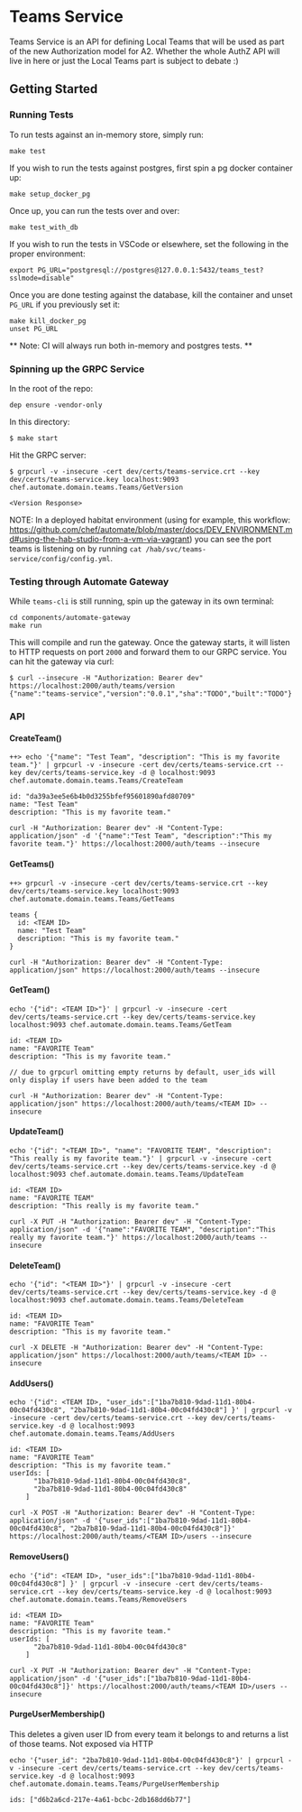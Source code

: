 # Teams Service

Teams Service is an API for defining Local Teams that will be used as part of
the new Authorization model for A2. Whether the whole AuthZ API will live in
here or just the Local Teams part is subject to debate :)

## Getting Started

### Running Tests

To run tests against an in-memory store, simply run:

```
make test
```

If you wish to run the tests against postgres, first spin a pg docker container up:

```
make setup_docker_pg
```

Once up, you can run the tests over and over:

```
make test_with_db
```

If you wish to run the tests in VSCode or elsewhere, set the following in the proper environment:

```
export PG_URL="postgresql://postgres@127.0.0.1:5432/teams_test?sslmode=disable"
```

Once you are done testing against the database, kill the container
and unset `PG_URL` if you previously set it:

```
make kill_docker_pg
unset PG_URL
```

** Note: CI will always run both in-memory and postgres tests. **

### Spinning up the GRPC Service

In the root of the repo:

```
dep ensure -vendor-only
```

In this directory:

```
$ make start
```

Hit the GRPC server:

```
$ grpcurl -v -insecure -cert dev/certs/teams-service.crt --key dev/certs/teams-service.key localhost:9093 chef.automate.domain.teams.Teams/GetVersion

<Version Response>
```
NOTE: In a deployed habitat environment (using for example, this workflow: https://github.com/chef/automate/blob/master/docs/DEV_ENVIRONMENT.md#using-the-hab-studio-from-a-vm-via-vagrant) you can see the port teams is listening on by running `cat /hab/svc/teams-service/config/config.yml`.

### Testing through Automate Gateway

While `teams-cli` is still running, spin up the gateway in its own terminal:

```
cd components/automate-gateway
make run
```

This will compile and run the gateway. Once the gateway starts, it will listen
to HTTP requests on port `2000` and forward them to our GRPC service. You can
hit the gateway via curl:

```
$ curl --insecure -H "Authorization: Bearer dev" https://localhost:2000/auth/teams/version
{"name":"teams-service","version":"0.0.1","sha":"TODO","built":"TODO"}
```

### API

#### CreateTeam()

```
++> echo '{"name": "Test Team", "description": "This is my favorite team."}' | grpcurl -v -insecure -cert dev/certs/teams-service.crt --key dev/certs/teams-service.key -d @ localhost:9093 chef.automate.domain.teams.Teams/CreateTeam

id: "da39a3ee5e6b4b0d3255bfef95601890afd80709"
name: "Test Team"
description: "This is my favorite team."
```

```
curl -H "Authorization: Bearer dev" -H "Content-Type: application/json" -d '{"name":"Test Team", "description":"This my favorite team."}' https://localhost:2000/auth/teams --insecure
```

#### GetTeams()

```
++> grpcurl -v -insecure -cert dev/certs/teams-service.crt --key dev/certs/teams-service.key localhost:9093 chef.automate.domain.teams.Teams/GetTeams

teams {
  id: <TEAM ID>
  name: "Test Team"
  description: "This is my favorite team."
}
```

```
curl -H "Authorization: Bearer dev" -H "Content-Type: application/json" https://localhost:2000/auth/teams --insecure
```

#### GetTeam()

```
echo '{"id": <TEAM ID>"}' | grpcurl -v -insecure -cert dev/certs/teams-service.crt --key dev/certs/teams-service.key localhost:9093 chef.automate.domain.teams.Teams/GetTeam

id: <TEAM ID>
name: "FAVORITE Team"
description: "This is my favorite team."

// due to grpcurl omitting empty returns by default, user_ids will only display if users have been added to the team
```

```
curl -H "Authorization: Bearer dev" -H "Content-Type: application/json" https://localhost:2000/auth/teams/<TEAM ID> --insecure
```

#### UpdateTeam()

```
echo '{"id": "<TEAM ID>", "name": "FAVORITE TEAM", "description": "This really is my favorite team."}' | grpcurl -v -insecure -cert dev/certs/teams-service.crt --key dev/certs/teams-service.key -d @ localhost:9093 chef.automate.domain.teams.Teams/UpdateTeam

id: <TEAM ID>
name: "FAVORITE TEAM"
description: "This really is my favorite team."
```

```
curl -X PUT -H "Authorization: Bearer dev" -H "Content-Type: application/json" -d '{"name":"FAVORITE TEAM", "description":"This really my favorite team."}' https://localhost:2000/auth/teams --insecure
```

#### DeleteTeam()

```
echo '{"id": "<TEAM ID>"}' | grpcurl -v -insecure -cert dev/certs/teams-service.crt --key dev/certs/teams-service.key -d @ localhost:9093 chef.automate.domain.teams.Teams/DeleteTeam

id: <TEAM ID>
name: "FAVORITE Team"
description: "This is my favorite team."
```

```
curl -X DELETE -H "Authorization: Bearer dev" -H "Content-Type: application/json" https://localhost:2000/auth/teams/<TEAM ID> --insecure
```

#### AddUsers()

```
echo '{"id": <TEAM ID>, "user_ids":["1ba7b810-9dad-11d1-80b4-00c04fd430c8", "2ba7b810-9dad-11d1-80b4-00c04fd430c8"] }' | grpcurl -v -insecure -cert dev/certs/teams-service.crt --key dev/certs/teams-service.key -d @ localhost:9093 chef.automate.domain.teams.Teams/AddUsers

id: <TEAM ID>
name: "FAVORITE Team"
description: "This is my favorite team."
userIds: [
      "1ba7b810-9dad-11d1-80b4-00c04fd430c8",
      "2ba7b810-9dad-11d1-80b4-00c04fd430c8"
    ]
```

```
curl -X POST -H "Authorization: Bearer dev" -H "Content-Type: application/json" -d '{"user_ids":["1ba7b810-9dad-11d1-80b4-00c04fd430c8", "2ba7b810-9dad-11d1-80b4-00c04fd430c8"]}' https://localhost:2000/auth/teams/<TEAM ID>/users --insecure
```

#### RemoveUsers()

```
echo '{"id": <TEAM ID>, "user_ids":["1ba7b810-9dad-11d1-80b4-00c04fd430c8"] }' | grpcurl -v -insecure -cert dev/certs/teams-service.crt --key dev/certs/teams-service.key -d @ localhost:9093 chef.automate.domain.teams.Teams/RemoveUsers

id: <TEAM ID>
name: "FAVORITE Team"
description: "This is my favorite team."
userIds: [
      "2ba7b810-9dad-11d1-80b4-00c04fd430c8"
    ]
```

```
curl -X PUT -H "Authorization: Bearer dev" -H "Content-Type: application/json" -d '{"user_ids":["1ba7b810-9dad-11d1-80b4-00c04fd430c8"]}' https://localhost:2000/auth/teams/<TEAM ID>/users --insecure
```

#### PurgeUserMembership()
This deletes a given user ID from every team it belongs to and returns a list of those teams. Not exposed via HTTP

```
echo '{"user_id": "2ba7b810-9dad-11d1-80b4-00c04fd430c8"}' | grpcurl -v -insecure -cert dev/certs/teams-service.crt --key dev/certs/teams-service.key -d @ localhost:9093 chef.automate.domain.teams.Teams/PurgeUserMembership

ids: ["d6b2a6cd-217e-4a61-bcbc-2db168dd6b77"]
```
